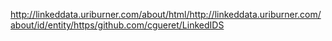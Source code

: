 http://linkeddata.uriburner.com/about/html/http://linkeddata.uriburner.com/about/id/entity/https/github.com/cgueret/LinkedIDS
